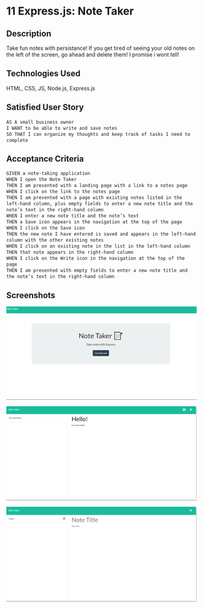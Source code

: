 # 11 Express.js: Note Taker

## Description

Take fun notes with persistance! If you get tired of seeing your old notes on the left of the screen, go ahead and delete them! I promise i wont tell!

## Technologies Used

HTML, CSS, JS, Node.js, Express.js

## Satisfied User Story

```
AS A small business owner
I WANT to be able to write and save notes
SO THAT I can organize my thoughts and keep track of tasks I need to complete
```


## Acceptance Criteria

```
GIVEN a note-taking application
WHEN I open the Note Taker
THEN I am presented with a landing page with a link to a notes page
WHEN I click on the link to the notes page
THEN I am presented with a page with existing notes listed in the left-hand column, plus empty fields to enter a new note title and the note’s text in the right-hand column
WHEN I enter a new note title and the note’s text
THEN a Save icon appears in the navigation at the top of the page
WHEN I click on the Save icon
THEN the new note I have entered is saved and appears in the left-hand column with the other existing notes
WHEN I click on an existing note in the list in the left-hand column
THEN that note appears in the right-hand column
WHEN I click on the Write icon in the navigation at the top of the page
THEN I am presented with empty fields to enter a new note title and the note’s text in the right-hand column
```

## Screenshots

![Index Page](.\public\assets\images\landing.png)

![Notes Page](.\public\assets\images\adding.png)

![New Note](.\public\assets\images\new.png)
